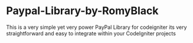 Paypal-Library-by-RomyBlack
===========================

This is a very simple yet very power PayPal Library for codeigniter its very straightforward and easy to integrate within your CodeIgniter projects
